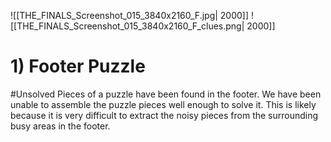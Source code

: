 ![[THE_FINALS_Screenshot_015_3840x2160_F.jpg| 2000]]
![[THE_FINALS_Screenshot_015_3840x2160_F_clues.png| 2000]]

# 1) Footer Puzzle
#Unsolved 
Pieces of a puzzle have been found in the footer. We have been unable to assemble the puzzle pieces well enough to solve it. This is likely because it is very difficult to extract the noisy pieces from the surrounding busy areas in the footer.